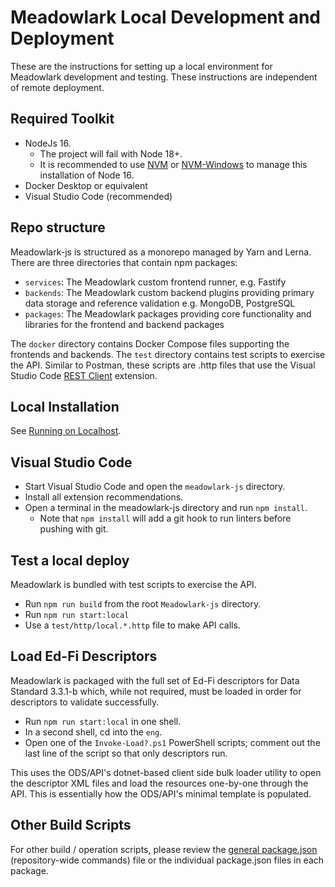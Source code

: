 # Meadowlark Local Development and Deployment

These are the instructions for setting up a local environment for Meadowlark
development and testing. These instructions are independent of remote
deployment.

## Required Toolkit

* NodeJs 16.
  * The project will fail with Node 18+.
  * It is recommended to use [NVM](https://github.com/nvm-sh/nvm) or [NVM-Windows](https://github.com/coreybutler/nvm-windows) to manage this installation of Node 16.
* Docker Desktop or equivalent
* Visual Studio Code (recommended)

## Repo structure

Meadowlark-js is structured as a monorepo managed by Yarn and Lerna. There are three
directories that contain npm packages:

* `services`: The Meadowlark custom frontend runner, e.g. Fastify
* `backends`: The Meadowlark custom backend plugins providing primary data storage and
  reference validation e.g. MongoDB, PostgreSQL
* `packages`: The Meadowlark packages providing core functionality and libraries
  for the frontend and backend packages

The `docker` directory contains Docker Compose files supporting the frontends and backends.
The `test` directory contains test scripts to exercise the API. Similar to Postman,
these scripts are .http files that use the Visual Studio Code [REST
Client](https://marketplace.visualstudio.com/items?itemName=humao.rest-client)
extension.

## Local Installation

See [Running on Localhost](LOCALHOST.md).

## Visual Studio Code

* Start Visual Studio Code and open the `meadowlark-js` directory.
* Install all extension recommendations.
* Open a terminal in the meadowlark-js directory and run `npm install`.
  * Note that `npm install` will add a git hook to run linters before pushing
    with git.

## Test a local deploy

Meadowlark is bundled with test scripts to exercise the API.

* Run `npm run build` from the root `Meadowlark-js` directory.
* Run `npm run start:local`
* Use a `test/http/local.*.http` file to make API calls.

## Load Ed-Fi Descriptors

Meadowlark is packaged with the full set of Ed-Fi descriptors for Data Standard
3.3.1-b which, while not required, must be loaded in order for descriptors to
validate successfully.

* Run `npm run start:local` in one shell.
* In a second shell, cd into the `eng`.
* Open one of the `Invoke-Load?.ps1` PowerShell scripts; comment out the last
  line of the script so that only descriptors run.

This uses the ODS/API's dotnet-based client side bulk loader utility to open the descriptor XML files and load the resources one-by-one through the API. This is essentially how the ODS/API's minimal template is populated.

## Other Build Scripts

For other build / operation scripts, please review the [general
package.json](../Meadowlark-js/package.json) (repository-wide commands) file or the individual
package.json files in each package.
